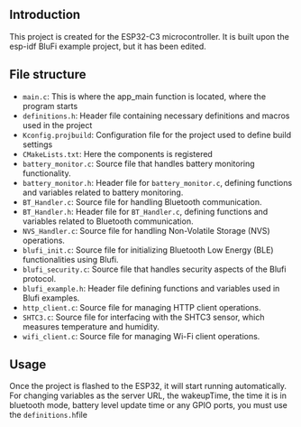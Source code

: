 ## Introduction
This project is created for the ESP32-C3 microcontroller. It is built upon the esp-idf BluFi example project, but it has been edited. 

## File structure
- `main.c`: This is where the app_main function is located, where the program starts
- `definitions.h`: Header file containing necessary definitions and macros used in the project
- `Kconfig.projbuild`: Configuration file for the project used to define build settings
- `CMakeLists.txt`: Here the components is registered
- `battery_monitor.c`: Source file that handles battery monitoring functionality.
- `battery_monitor.h`: Header file for `battery_monitor.c`, defining functions and variables related to battery monitoring.
- `BT_Handler.c`: Source file for handling Bluetooth communication.
- `BT_Handler.h`: Header file for `BT_Handler.c`, defining functions and variables related to Bluetooth communication.
- `NVS_Handler.c`: Source file for handling Non-Volatile Storage (NVS) operations.
- `blufi_init.c`: Source file for initializing Bluetooth Low Energy (BLE) functionalities using Blufi.
- `blufi_security.c`: Source file that handles security aspects of the Blufi protocol.
- `blufi_example.h`: Header file defining functions and variables used in Blufi examples.
- `http_client.c`: Source file for managing HTTP client operations.
- `SHTC3.c`: Source file for interfacing with the SHTC3 sensor, which measures temperature and humidity.
- `wifi_client.c`: Source file for managing Wi-Fi client operations.

## Usage
Once the project is flashed to the ESP32, it will start running automatically. 
For changing variables as the server URL, the wakeupTime, the time it is in bluetooth mode, battery level update time or any GPIO ports, you must use the `definitions.h`file 
